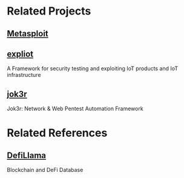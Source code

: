 # Related Projects

## [Metasploit](https://github.com/rapid7/metasploit-framework)

## [expliot](https://gitlab.com/expliot_framework/expliot)

A Framework for security testing and exploiting IoT products and IoT infrastructure

## [jok3r](https://github.com/koutto/jok3r)

Jok3r: Network & Web Pentest Automation Framework



# Related References

## [DefiLlama](https://defillama.com/chains)

Blockchain and DeFi Database



